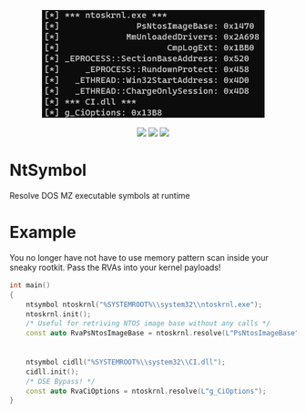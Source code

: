 <p align="center"><img src="image.png"></p>
<p align="center">
  <img src="https://img.shields.io/github/license/kkent030315/NtSymbol?style=for-the-badge">
  <img src="https://img.shields.io/github/last-commit/kkent030315/NtSymbol?style=for-the-badge">
  <img src="https://img.shields.io/codefactor/grade/github/kkent030315/NtSymbol?style=for-the-badge">
</p>

# NtSymbol

Resolve DOS MZ executable symbols at runtime

# Example

You no longer have not have to use memory pattern scan inside your sneaky rootkit. Pass the RVAs into your kernel payloads!

```cpp
int main()
{
    ntsymbol ntoskrnl("%SYSTEMROOT%\\system32\\ntoskrnl.exe");
    ntoskrnl.init();
    /* Useful for retriving NTOS image base without any calls */
    const auto RvaPsNtosImageBase = ntoskrnl.resolve(L"PsNtosImageBase");
    
    
    ntsymbol cidll("%SYSTEMROOT%\\system32\\CI.dll");
    cidll.init();
    /* DSE Bypass! */
    const auto RvaCiOptions = ntoskrnl.resolve(L"g_CiOptions");
}
```
